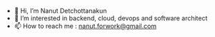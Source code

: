 - 👋 Hi, I’m Nanut Detchottanakun
- 👀 I’m interested in backend, cloud, devops and software architect
- 📫 How to reach me : nanut.forwork@gmail.com

<!---
jaodokmai/jaodokmai is a ✨ special ✨ repository because its `README.md` (this file) appears on your GitHub profile.
You can click the Preview link to take a look at your changes.
--->

